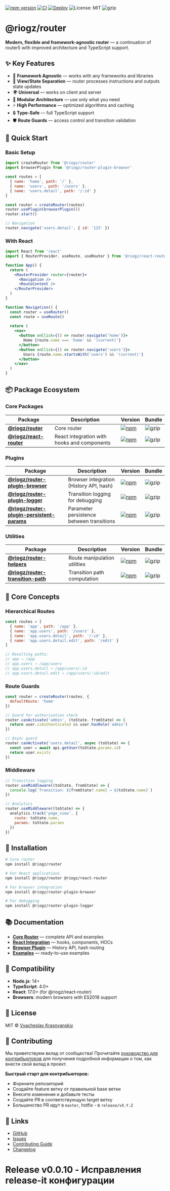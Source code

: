 [![npm version](https://badge.fury.io/js/@riogz%2Frouter.svg)](https://badge.fury.io/js/@riogz%2Frouter)
[![CI](https://github.com/riogod/router/actions/workflows/ci.yml/badge.svg)](https://github.com/riogod/router/actions/workflows/ci.yml)
[![Deploy](https://github.com/riogod/router/actions/workflows/deploy.yml/badge.svg)](https://github.com/riogod/router/actions/workflows/deploy.yml)
![License: MIT](https://img.shields.io/badge/License-MIT-yellow.svg) ![gzip](https://deno.bundlejs.com/badge?q=@riogz/router@latest&treeshake=[*])

# @riogz/router

**Modern, flexible and framework-agnostic router** — a continuation of router5 with improved architecture and TypeScript support.

## ✨ Key Features

- 🎯 **Framework Agnostic** — works with any frameworks and libraries
- 🔄 **View/State Separation** — router processes instructions and outputs state updates
- 🌍 **Universal** — works on client and server
- 🧩 **Modular Architecture** — use only what you need
- ⚡ **High Performance** — optimized algorithms and caching
- 🔒 **Type-Safe** — full TypeScript support
- 🛡️ **Route Guards** — access control and transition validation

## 🚀 Quick Start

### Basic Setup

```javascript
import createRouter from '@riogz/router'
import browserPlugin from '@riogz/router-plugin-browser'

const routes = [
  { name: 'home', path: '/' },
  { name: 'users', path: '/users' },
  { name: 'users.detail', path: '/:id' }
]

const router = createRouter(routes)
router.usePlugin(browserPlugin())
router.start()

// Navigation
router.navigate('users.detail', { id: '123' })
```

### With React

```jsx
import React from 'react'
import { RouterProvider, useRoute, useRouter } from '@riogz/react-router'

function App() {
  return (
    <RouterProvider router={router}>
      <Navigation />
      <RouteContent />
    </RouterProvider>
  )
}

function Navigation() {
  const router = useRouter()
  const route = useRoute()
  
  return (
    <nav>
      <button onClick={() => router.navigate('home')}>
        Home {route.name === 'home' && '(current)'}
      </button>
      <button onClick={() => router.navigate('users')}>
        Users {route.name.startsWith('users') && '(current)'}
      </button>
    </nav>
  )
}
```

## 📦 Package Ecosystem

### Core Packages

| Package | Description | Version | Bundle |
|---------|-------------|---------|----------|
| **[@riogz/router](./packages/router)** | Core router | [![npm](https://img.shields.io/npm/v/@riogz/router.svg)](https://www.npmjs.com/package/@riogz/router) | ![gzip](https://deno.bundlejs.com/badge?q=@riogz/router@latest&treeshake=[*]) |
| **[@riogz/react-router](./packages/react-router)** | React integration with hooks and components | [![npm](https://img.shields.io/npm/v/@riogz/react-router.svg)](https://www.npmjs.com/package/@riogz/react-router) | ![gzip](https://deno.bundlejs.com/badge?q=@riogz/react-router@latest&treeshake=[*]) |

### Plugins

| Package | Description | Version | Bundle |
|---------|-------------|---------|----------|
| **[@riogz/router-plugin-browser](./packages/router-plugin-browser)** | Browser integration (History API, hash) | [![npm](https://img.shields.io/npm/v/@riogz/router-plugin-browser.svg)](https://www.npmjs.com/package/@riogz/router-plugin-browser) | ![gzip](https://deno.bundlejs.com/badge?q=@riogz/router-plugin-browser@latest&treeshake=[*]) |
| **[@riogz/router-plugin-logger](./packages/router-plugin-logger)** | Transition logging for debugging | [![npm](https://img.shields.io/npm/v/@riogz/router-plugin-logger.svg)](https://www.npmjs.com/package/@riogz/router-plugin-logger) | ![gzip](https://deno.bundlejs.com/badge?q=@riogz/router-plugin-logger@latest&treeshake=[*]) |
| **[@riogz/router-plugin-persistent-params](./packages/router-plugin-persistent-params)** | Parameter persistence between transitions | [![npm](https://img.shields.io/npm/v/@riogz/router-plugin-persistent-params.svg)](https://www.npmjs.com/package/@riogz/router-plugin-persistent-params) | ![gzip](https://deno.bundlejs.com/badge?q=@riogz/router-plugin-persistent-params@latest&treeshake=[*]) |

### Utilities

| Package | Description | Version | Bundle |
|---------|-------------|---------|-----------|
| **[@riogz/router-helpers](./packages/router-helpers)** | Route manipulation utilities | [![npm](https://img.shields.io/npm/v/@riogz/router-helpers.svg)](https://www.npmjs.com/package/@riogz/router-helpers) | ![gzip](https://deno.bundlejs.com/badge?q=@riogz/router-helpers@latest&treeshake=[*]) |
| **[@riogz/router-transition-path](./packages/router-transition-path)** | Transition path computation | [![npm](https://img.shields.io/npm/v/@riogz/router-transition-path.svg)](https://www.npmjs.com/package/@riogz/router-transition-path) | ![gzip](https://deno.bundlejs.com/badge?q=@riogz/router-transition-path@latest&treeshake=[*]) |

## 🎯 Core Concepts

### Hierarchical Routes

```javascript
const routes = [
  { name: 'app', path: '/app' },
  { name: 'app.users', path: '/users' },
  { name: 'app.users.detail', path: '/:id' },
  { name: 'app.users.detail.edit', path: '/edit' }
]

// Resulting paths:
// app → /app
// app.users → /app/users  
// app.users.detail → /app/users/:id
// app.users.detail.edit → /app/users/:id/edit
```

### Route Guards

```javascript
const router = createRouter(routes, {
  defaultRoute: 'home'
})

// Guard for authorization check
router.canActivate('admin', (toState, fromState) => {
  return user.isAuthenticated && user.hasRole('admin')
})

// Async guard
router.canActivate('users.detail', async (toState) => {
  const user = await api.getUser(toState.params.id)
  return user.exists
})
```

### Middleware

```javascript
// Transition logging
router.useMiddleware((toState, fromState) => {
  console.log(`Transition: ${fromState?.name} → ${toState.name}`)
})

// Analytics
router.useMiddleware((toState) => {
  analytics.track('page_view', {
    route: toState.name,
    params: toState.params
  })
})
```

## 🔧 Installation

```bash
# Core router
npm install @riogz/router

# For React applications
npm install @riogz/router @riogz/react-router

# For browser integration
npm install @riogz/router-plugin-browser

# For debugging
npm install @riogz/router-plugin-logger
```

## 📚 Documentation

- **[Core Router](./packages/router/README.md)** — complete API and examples
- **[React Integration](./packages/react-router/README.md)** — hooks, components, HOCs
- **[Browser Plugin](./packages/router-plugin-browser/README.md)** — History API, hash routing
- **[Examples](./examples)** — ready-to-use examples

## 🤝 Compatibility

- **Node.js**: 14+
- **TypeScript**: 4.0+
- **React**: 17.0+ (for @riogz/react-router)
- **Browsers**: modern browsers with ES2018 support

## 📄 License

MIT © [Vyacheslav Krasnyanskiy](https://github.com/riogod)

## 🤝 Contributing

Мы приветствуем вклад от сообщества! Прочитайте [руководство для контрибьюторов](./CONTRIBUTING.md) для получения подробной информации о том, как внести свой вклад в проект.

**Быстрый старт для контрибьюторов:**
- Форкните репозиторий
- Создайте feature ветку от правильной base ветки
- Внесите изменения и добавьте тесты
- Создайте PR в соответствующую target ветку
- Большинство PR идут в `master`, hotfix - в `release/vX.Y.Z`

## 🔗 Links

- [GitHub](https://github.com/riogod/router)
- [Issues](https://github.com/riogod/router/issues)
- [Contributing Guide](./CONTRIBUTING.md)
- [Changelog](./CHANGELOG.md)
# Release v0.0.10 - Исправления release-it конфигурации
